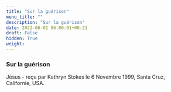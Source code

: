 ```yaml
---
title: "Sur la guérison"
menu_title: ""
description: "Sur la guérison"
date: 2022-06-01 06:00:01+00:21
draft: False
hidden: True
weight:
---
```

### Sur la guérison

Jésus - reçu par Kathryn Stokes le 6 Novembre 1999, Santa Cruz, Californie, USA.



